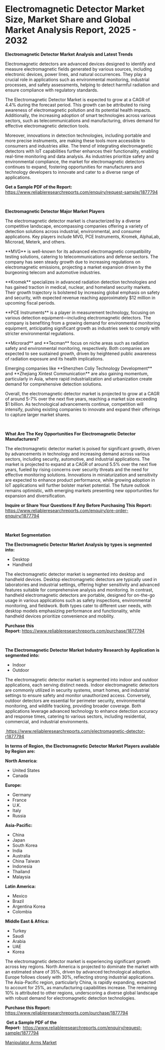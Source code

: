 <p><h1>Electromagnetic Detector Market Size, Market Share and Global Market Analysis Report, 2025 - 2032</h1></p><p><strong>Electromagnetic Detector Market Analysis and Latest Trends</strong></p>
<p><p>Electromagnetic detectors are advanced devices designed to identify and measure electromagnetic fields generated by various sources, including electronic devices, power lines, and natural occurrences. They play a crucial role in applications such as environmental monitoring, industrial processes, and safety assessments, helping to detect harmful radiation and ensure compliance with regulatory standards.</p><p>The Electromagnetic Detector Market is expected to grow at a CAGR of 4.4% during the forecast period. This growth can be attributed to rising awareness of electromagnetic pollution and its potential health impacts. Additionally, the increasing adoption of smart technologies across various sectors, such as telecommunications and manufacturing, drives demand for effective electromagnetic detection tools. </p><p>Moreover, innovations in detection technologies, including portable and more precise instruments, are making these tools more accessible to consumers and industries alike. The trend of integrating electromagnetic detectors with IoT capabilities further enhances their functionality, enabling real-time monitoring and data analysis. As industries prioritize safety and environmental compliance, the market for electromagnetic detectors continues to expand, fostering opportunities for manufacturers and technology developers to innovate and cater to a diverse range of applications.</p></p>
<p><strong>Get a Sample PDF of the Report:&nbsp;</strong> <a href="https://www.reliableresearchreports.com/enquiry/request-sample/1877794?utm_campaign=2098&utm_medium=2&utm_source=Github&utm_content=ia&utm_term=11042025&utm_id=electromagnetic-detector">https://www.reliableresearchreports.com/enquiry/request-sample/1877794</a></p>
<p>&nbsp;</p>
<p><strong>Electromagnetic Detector Major Market Players</strong></p>
<p><p>The electromagnetic detector market is characterized by a diverse competitive landscape, encompassing companies offering a variety of detection solutions across industrial, environmental, and consumer applications. Key players include MVG, PCE Instruments, Kromek, AlphaLab, Microrad, Meterk, and others.</p><p>**MVG** is well-known for its advanced electromagnetic compatibility testing solutions, catering to telecommunications and defense sectors. The company has seen steady growth due to increasing regulations on electromagnetic emissions, projecting a market expansion driven by the burgeoning telecom and automotive industries.</p><p>**Kromek** specializes in advanced radiation detection technologies and has gained traction in medical, nuclear, and homeland security markets. Their growth trajectory is bolstered by increasing global emphasis on safety and security, with expected revenue reaching approximately $12 million in upcoming fiscal periods.</p><p>**PCE Instruments** is a player in measurement technology, focusing on various detection equipment—including electromagnetic detectors. The company is benefiting from a growing demand for environmental monitoring equipment, anticipating significant growth as industries seek to comply with stricter environmental regulations.</p><p>**Microrad** and **Tecman** focus on niche areas such as radiation safety and environmental monitoring, respectively. Both companies are expected to see sustained growth, driven by heightened public awareness of radiation exposure and its health implications.</p><p>Emerging companies like **Shenzhen Coliy Technology Development** and **Zhejiang Xintest Communication** are also gaining momentum, particularly in Asia, where rapid industrialization and urbanization create demand for comprehensive detection solutions.</p><p>Overall, the electromagnetic detector market is projected to grow at a CAGR of around 5-7% over the next five years, reaching a market size exceeding $1 billion. As technological advancements continue, competition will intensify, pushing existing companies to innovate and expand their offerings to capture larger market shares.</p></p>
<p>&nbsp;</p>
<p><strong>What Are The Key Opportunities For Electromagnetic Detector Manufacturers?</strong></p>
<p><p>The electromagnetic detector market is poised for significant growth, driven by advancements in technology and increasing demand across various sectors, including security, automotive, and industrial applications. The market is projected to expand at a CAGR of around 5.5% over the next five years, fueled by rising concerns over security threats and the need for effective monitoring solutions. Innovations in miniaturization and sensitivity are expected to enhance product performance, while growing adoption in IoT applications will further bolster market potential. The future outlook remains optimistic, with emerging markets presenting new opportunities for expansion and diversification.</p></p>
<p><strong>Inquire or Share Your Questions If Any Before Purchasing This Report:</strong> <a href="https://www.reliableresearchreports.com/enquiry/pre-order-enquiry/1877794?utm_campaign=2098&utm_medium=2&utm_source=Github&utm_content=ia&utm_term=11042025&utm_id=electromagnetic-detector">https://www.reliableresearchreports.com/enquiry/pre-order-enquiry/1877794</a></p>
<p>&nbsp;</p>
<p><strong>Market Segmentation</strong></p>
<p><strong>The Electromagnetic Detector Market Analysis by types is segmented into:</strong></p>
<p><ul><li>Desktop</li><li>Handheld</li></ul></p>
<p><p>The electromagnetic detector market is segmented into desktop and handheld devices. Desktop electromagnetic detectors are typically used in laboratories and industrial settings, offering higher sensitivity and advanced features suitable for comprehensive analysis and monitoring. In contrast, handheld electromagnetic detectors are portable, designed for on-the-go usage in various applications such as safety inspections, environmental monitoring, and fieldwork. Both types cater to different user needs, with desktop models emphasizing performance and functionality, while handheld devices prioritize convenience and mobility.</p></p>
<p><strong>Purchase this Report:&nbsp;</strong><a href="https://www.reliableresearchreports.com/purchase/1877794?utm_campaign=2098&utm_medium=2&utm_source=Github&utm_content=ia&utm_term=11042025&utm_id=electromagnetic-detector">https://www.reliableresearchreports.com/purchase/1877794</a></p>
<p>&nbsp;</p>
<p><strong>The Electromagnetic Detector Market Industry Research by Application is segmented into:</strong></p>
<p><ul><li>Indoor</li><li>Outdoor</li></ul></p>
<p><p>The electromagnetic detector market is segmented into indoor and outdoor applications, each serving distinct needs. Indoor electromagnetic detectors are commonly utilized in security systems, smart homes, and industrial settings to ensure safety and monitor unauthorized access. Conversely, outdoor detectors are essential for perimeter security, environmental monitoring, and wildlife tracking, providing broader coverage. Both applications leverage advanced technology to enhance detection accuracy and response times, catering to various sectors, including residential, commercial, and industrial environments.</p></p>
<p><a href="https://www.reliableresearchreports.com/electromagnetic-detector-r1877794?utm_campaign=2098&utm_medium=2&utm_source=Github&utm_content=ia&utm_term=11042025&utm_id=electromagnetic-detector">&nbsp;https://www.reliableresearchreports.com/electromagnetic-detector-r1877794</a></p>
<p><strong>In terms of Region, the Electromagnetic Detector Market Players available by Region are:</strong></p>
<p>
    <p> <strong> North America: </strong>
        <ul>
            <li>United States</li>
            <li>Canada</li>
        </ul>
        </p> 
    <p> <strong> Europe: </strong>
        <ul>
            <li>Germany</li>
            <li>France</li>
            <li>U.K.</li>
            <li>Italy</li>
            <li>Russia</li>
        </ul>
        </p> 
    <p> <strong> Asia-Pacific: </strong>
        <ul>
            <li>China</li>
            <li>Japan</li>
            <li>South Korea</li>
            <li>India</li>
            <li>Australia</li>
            <li>China Taiwan</li>
            <li>Indonesia</li>
            <li>Thailand</li>
            <li>Malaysia</li>
        </ul>
        </p> 
    <p> <strong> Latin America: </strong>
        <ul>
            <li>Mexico</li>
            <li>Brazil</li>
            <li>Argentina Korea</li>
            <li>Colombia</li>
        </ul>
        </p> 
    <p> <strong> Middle East & Africa: </strong>
        <ul>
            <li>Turkey</li>
            <li>Saudi</li>
            <li>Arabia</li>
            <li>UAE</li>
            <li>Korea</li>
        </ul>
    </p>
    </p>
<p><p>The electromagnetic detector market is experiencing significant growth across key regions. North America is projected to dominate the market with an estimated share of 35%, driven by advanced technological adoption. Europe follows closely with 30%, reflecting strong industrial applications. The Asia-Pacific region, particularly China, is rapidly expanding, expected to account for 25%, as manufacturing capabilities increase. The remaining 10% is attributed to other regions, underscoring a diverse global landscape with robust demand for electromagnetic detection technologies.</p></p>
<p><strong>Purchase this Report: </strong><a href="https://www.reliableresearchreports.com/purchase/1877794?utm_campaign=2098&utm_medium=2&utm_source=Github&utm_content=ia&utm_term=11042025&utm_id=electromagnetic-detector">https://www.reliableresearchreports.com/purchase/1877794</a></p>
<p>&nbsp;<strong>Get a Sample PDF of the Report:&nbsp;&nbsp;</strong><a href="https://www.reliableresearchreports.com/enquiry/request-sample/1877794?utm_campaign=2098&utm_medium=2&utm_source=Github&utm_content=ia&utm_term=11042025&utm_id=electromagnetic-detector">https://www.reliableresearchreports.com/enquiry/request-sample/1877794</a></p>
<p><strong></strong></p>
<p><p><a href="https://github.com/yaldotiedegq/Market-Research-Report-List-1/blob/main/manipulator-arms-market.md?utm_campaign=2098&utm_medium=2&utm_source=Github&utm_content=ia&utm_term=11042025&utm_id=electromagnetic-detector">Manipulator Arms Market</a></p></p>